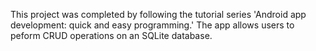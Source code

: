 This project was completed by following the tutorial series 'Android app development: quick and easy programming.'
The app allows users to peform CRUD operations on an SQLite database.
